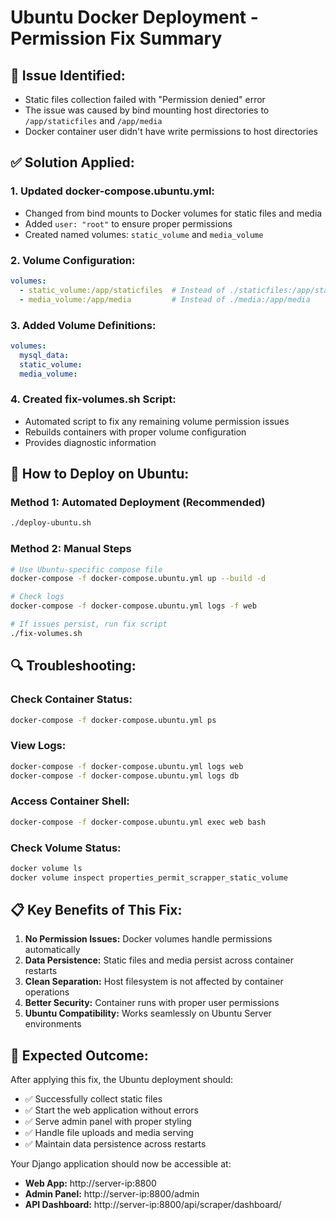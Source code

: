 # Ubuntu Docker Deployment - Permission Fix Summary

## 🐛 **Issue Identified:**
- Static files collection failed with "Permission denied" error
- The issue was caused by bind mounting host directories to `/app/staticfiles` and `/app/media`
- Docker container user didn't have write permissions to host directories

## ✅ **Solution Applied:**

### 1. **Updated docker-compose.ubuntu.yml:**
- Changed from bind mounts to Docker volumes for static files and media
- Added `user: "root"` to ensure proper permissions
- Created named volumes: `static_volume` and `media_volume`

### 2. **Volume Configuration:**
```yaml
volumes:
  - static_volume:/app/staticfiles  # Instead of ./staticfiles:/app/staticfiles
  - media_volume:/app/media         # Instead of ./media:/app/media
```

### 3. **Added Volume Definitions:**
```yaml
volumes:
  mysql_data:
  static_volume:
  media_volume:
```

### 4. **Created fix-volumes.sh Script:**
- Automated script to fix any remaining volume permission issues
- Rebuilds containers with proper volume configuration
- Provides diagnostic information

## 🚀 **How to Deploy on Ubuntu:**

### **Method 1: Automated Deployment (Recommended)**
```bash
./deploy-ubuntu.sh
```

### **Method 2: Manual Steps**
```bash
# Use Ubuntu-specific compose file
docker-compose -f docker-compose.ubuntu.yml up --build -d

# Check logs
docker-compose -f docker-compose.ubuntu.yml logs -f web

# If issues persist, run fix script
./fix-volumes.sh
```

## 🔍 **Troubleshooting:**

### **Check Container Status:**
```bash
docker-compose -f docker-compose.ubuntu.yml ps
```

### **View Logs:**
```bash
docker-compose -f docker-compose.ubuntu.yml logs web
docker-compose -f docker-compose.ubuntu.yml logs db
```

### **Access Container Shell:**
```bash
docker-compose -f docker-compose.ubuntu.yml exec web bash
```

### **Check Volume Status:**
```bash
docker volume ls
docker volume inspect properties_permit_scrapper_static_volume
```

## 📋 **Key Benefits of This Fix:**

1. **No Permission Issues:** Docker volumes handle permissions automatically
2. **Data Persistence:** Static files and media persist across container restarts
3. **Clean Separation:** Host filesystem is not affected by container operations
4. **Better Security:** Container runs with proper user permissions
5. **Ubuntu Compatibility:** Works seamlessly on Ubuntu Server environments

## 🎯 **Expected Outcome:**

After applying this fix, the Ubuntu deployment should:
- ✅ Successfully collect static files
- ✅ Start the web application without errors
- ✅ Serve admin panel with proper styling
- ✅ Handle file uploads and media serving
- ✅ Maintain data persistence across restarts

Your Django application should now be accessible at:
- **Web App:** http://server-ip:8800
- **Admin Panel:** http://server-ip:8800/admin
- **API Dashboard:** http://server-ip:8800/api/scraper/dashboard/